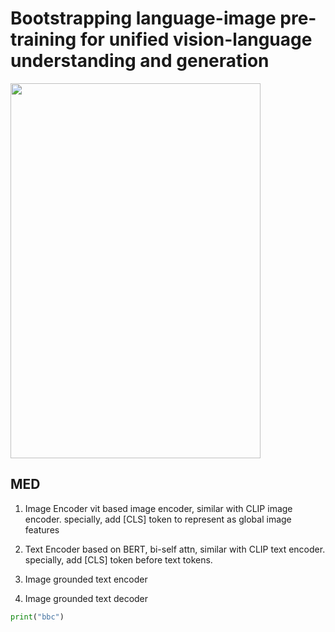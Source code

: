 # Bootstrapping language-image pre-training for unified vision-language understanding and generation

<img src="https://github.com/user-attachments/assets/ff6bdc5c-bfdb-45b5-ac23-a49d686329ce" width="400" height="600">

## MED
1. Image Encoder
   vit based image encoder, similar with CLIP image encoder. specially, add [CLS] token
   to represent as global image features
2. Text Encoder
   based on BERT, bi-self attn, similar with CLIP text encoder. specially, add [CLS] token
   before text tokens.
3. Image grounded text encoder
   
5. Image grounded text decoder

```python
print("bbc")
```

